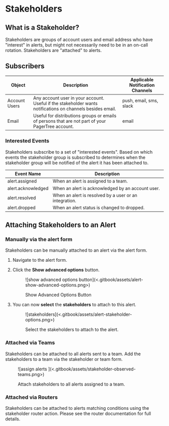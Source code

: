 # Stakeholders

## What is a Stakeholder?

Stakeholders are groups of account users and email address who have "interest" in alerts, but might not necessarily need to be in an on-call rotation. Stakeholders are "attached" to alerts.

## Subscribers <a href="#subscribers" id="subscribers"></a>

| Object        | Description                                                                                                | Applicable Notification Channels |
| ------------- | ---------------------------------------------------------------------------------------------------------- | -------------------------------- |
| Account Users | Any account user in your account. Useful if the stakeholder wants notifications on channels besides email. | push, email, sms, slack          |
| Email         | Useful for distributions groups or emails of persons that are not part of your PagerTree account.          | email                            |

### Interested Events <a href="#interested-events" id="interested-events"></a>

Stakeholders subscribe to a set of "interested events". Based on which events the stakeholder group is subscribed to determines when the stakeholder group will be notified of the alert it has been attached to.

| Event Name         | Description                                            |
| ------------------ | ------------------------------------------------------ |
| alert.assigned     | When an alert is assigned to a team.                   |
| alert.acknowledged | When an alert is acknowledged by an account user.      |
| alert.resolved     | When an alert is resolved by a user or an integration. |
| alert.dropped      | When an alert status is changed to dropped.            |

## Attaching Stakeholders to an Alert <a href="#attaching-stakeholders-to-an-alert" id="attaching-stakeholders-to-an-alert"></a>

### Manually via the alert form <a href="#manually-via-the-alert-form" id="manually-via-the-alert-form"></a>

Stakeholders can be manually attached to an alert via the alert form.

1. Navigate to the alert form.
2.  Click the **Show advanced options** button.&#x20;

    <figure>![show advanced options button](<.gitbook/assets/alert-show-advanced-options.png>)<figcaption><p>Show Advanced Options Button</p></figcaption></figure>
3.  You can now **select** the **stakeholders** to attach to this alert.&#x20;

    <figure>![stakeholders](<.gitbook/assets/alert-stakeholder-options.png>)<figcaption><p>Select the stakeholders to attach to the alert.</p></figcaption></figure>

### Attached via Teams <a href="#attached-via-teams" id="attached-via-teams"></a>

Stakeholders can be attached to all alerts sent to a team. Add the stakeholders to a team via the stakeholder or team form.

<figure>![assign alerts ](<.gitbook/assets/stakeholder-observed-teams.png>)<figcaption><p>Attach stakeholders to all alerts assigned to a team.</p></figcaption></figure>

### Attached via Routers <a href="#attached-via-routers" id="attached-via-routers"></a>

Stakeholders can be attached to alerts matching conditions using the stakeholder router action. Please see the router documentation for full details.
